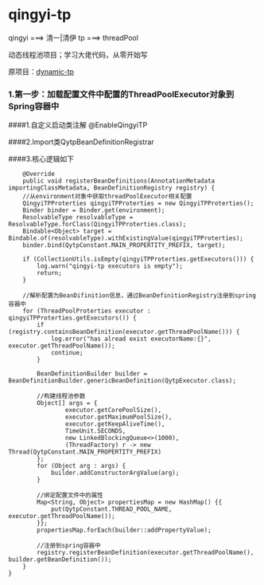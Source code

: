 # qingyi-tp

qingyi ===> 清一|清伊     tp ===> threadPool

动态线程池项目；学习大佬代码，从零开始写

原项目：[dynamic-tp](https://github.com/dromara/dynamic-tp)

### 1.第一步：加载配置文件中配置的ThreadPoolExecutor对象到Spring容器中

####1.自定义启动类注解 @EnableQingyiTP

####2.Import类QytpBeanDefinitionRegistrar

####3.核心逻辑如下

        @Override
        public void registerBeanDefinitions(AnnotationMetadata importingClassMetadata, BeanDefinitionRegistry registry) {
        //从environment对象中获取threadPoolExecutor相关配置
        QingyiTPProterties qingyiTPProterties = new QingyiTPProterties();
        Binder binder = Binder.get(environment);
        ResolvableType resolvableType = ResolvableType.forClass(QingyiTPProterties.class);
        Bindable<Object> target = Bindable.of(resolvableType).withExistingValue(qingyiTPProterties);
        binder.bind(QytpConstant.MAIN_PROPERTITY_PREFIX, target);

        if (CollectionUtils.isEmpty(qingyiTPProterties.getExecutors())) {
            log.warn("qingyi-tp executors is empty");
            return;
        }

        //解析配置为BeanDifinition信息，通过BeanDefinitionRegistry注册到spring容器中
        for (ThreadPoolProterties executor : qingyiTPProterties.getExecutors()) {
            if (registry.containsBeanDefinition(executor.getThreadPoolName())) {
                log.error("has alread exist executorName:{}", executor.getThreadPoolName());
                continue;
            }

            BeanDefinitionBuilder builder = BeanDefinitionBuilder.genericBeanDefinition(QytpExecutor.class);

            //构建线程池参数
            Object[] args = {
                    executor.getCorePoolSize(),
                    executor.getMaximumPoolSize(),
                    executor.getKeepAliveTime(),
                    TimeUnit.SECONDS,
                    new LinkedBlockingQueue<>(1000),
                    (ThreadFactory) r -> new Thread(QytpConstant.MAIN_PROPERTITY_PREFIX)
            };
            for (Object arg : args) {
                builder.addConstructorArgValue(arg);
            }

            //绑定配置文件中的属性
            Map<String, Object> propertiesMap = new HashMap() {{
                put(QytpConstant.THREAD_POOL_NAME, executor.getThreadPoolName());
            }};
            propertiesMap.forEach(builder::addPropertyValue);

            //注册到spring容器中
            registry.registerBeanDefinition(executor.getThreadPoolName(), builder.getBeanDefinition());
        }
    }